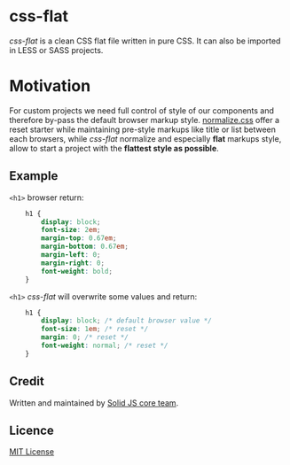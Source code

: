 # css-flat

*css-flat* is a clean CSS flat file written in pure CSS. It can also be imported in LESS or SASS projects.

# Motivation

For custom projects we need full control of style of our components and therefore by-pass the default browser markup style.
[normalize.css](http://necolas.github.io/normalize.css/) offer a reset starter while maintaining pre-style markups like title or list between each browsers, while
*css-flat* normalize and especially **flat** markups style, allow to start a project with the **flattest style as possible**.

## Example

`<h1>` browser return:

```css
    h1 {
        display: block;
        font-size: 2em;
        margin-top: 0.67em;
        margin-bottom: 0.67em;
        margin-left: 0;
        margin-right: 0;
        font-weight: bold;
    }
```      

`<h1>` *css-flat* will overwrite some values and return:
```css
    h1 {
        display: block; /* default browser value */
        font-size: 1em; /* reset */
        margin: 0; /* reset */
        font-weight: normal; /* reset */
    }
```

## Credit 

Written and maintained by [Solid JS core team](https://github.com/solid-js). 

## Licence

[MIT License](./LICENSE)


